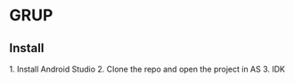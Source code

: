 # GRUP

<h2>Install</h2>
1. Install Android Studio
2. Clone the repo and open the project in AS
3. IDK

